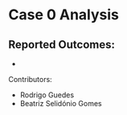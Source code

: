 # Case 0 Analysis
 
Reported Outcomes:
-
-


Contributors:

- Rodrigo Guedes
- Beatriz Selidónio Gomes
